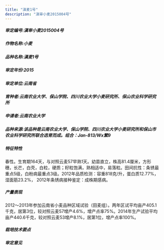 ```yaml
---
title: "滇麦1号"
description: "滇审小麦2015004号"
---
```

##### 审定编号:滇审小麦2015004号

##### 作物名称:小麦

##### 品种名称:滇麦1号

##### 审定年份:2015

##### 审定单位:云南省

##### 育种者:云南农业大学、保山学院、四川农业大学小麦研究所、保山农业科学研究所

##### 申请者:云南农业大学

##### 品种来源:该品种是云南农业大学、保山学院、四川农业大学小麦研究所和保山市农业科学研究所联合选育而成。组合：Jan-813/Wx繁9

##### 特征特性
春性。生育期164天，与对照云麦57早熟1天。幼苗直立，株高81.4厘米，方形穗，长芒，白壳，白粒，硬质；籽粒饱满，熟相适中，易落粒。田间抗性：条锈最重点5级，白粉病最重点3级。2012年品质检测：容重818克/升，蛋白质12.77%，湿面筋23.2%， 2012年条锈病接种鉴定：成株期感病。

##### 产量表现
2012～2013年参加云南省小麦品种区域试验（田麦组）。两年区试平均亩产405.1千克，居第3位，较对照云麦57增产4.6%，增产点率75%。2014年生产试验平均亩产440.6千克，较对照云麦53增产8.1%，居第1位，增产点率100%。

##### 栽培技术要点


##### 审定意见

